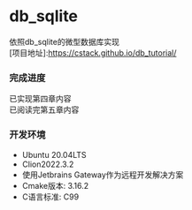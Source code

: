 # db_sqlite
 依照db_sqlite的微型数据库实现   
 [项目地址]:https://cstack.github.io/db_tutorial/  

### 完成进度
 已实现第四章内容  
 已阅读完第五章内容

### 开发环境 
 * Ubuntu 20.04LTS  
 * Clion2022.3.2  
 * 使用Jetbrains Gateway作为远程开发解决方案
 * Cmake版本: 3.16.2
 * C语言标准: C99


